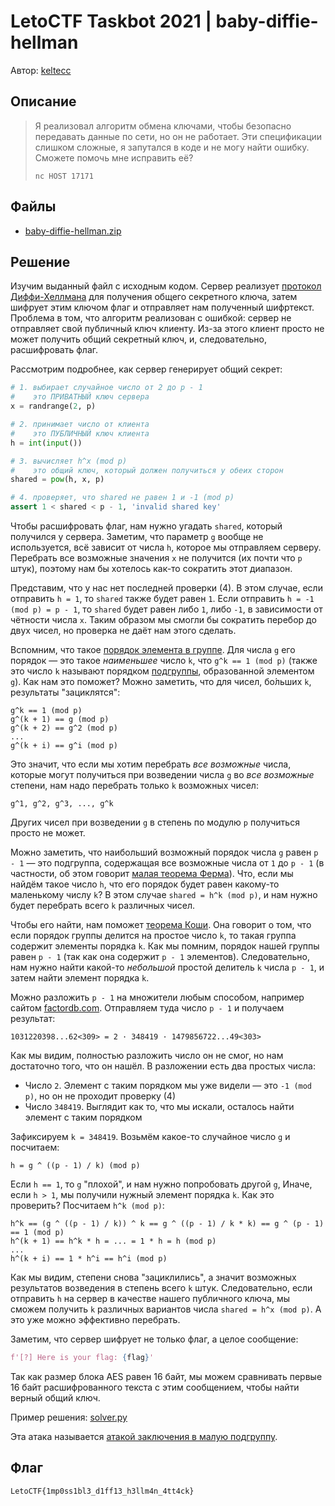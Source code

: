 # LetoCTF Taskbot 2021 | baby-diffie-hellman

Автор: [keltecc](https://github.com/keltecc)

## Описание

> Я реализовал алгоритм обмена ключами, чтобы безопасно передавать данные по сети, но он не работает. Эти спецификации слишком сложные, я запутался в коде и не могу найти ошибку. Сможете помочь мне исправить её?
> 
> `nc HOST 17171`

## Файлы

- [baby-diffie-hellman.zip](static/baby-diffie-hellman.zip)

## Решение 

Изучим выданный файл с исходным кодом. Сервер реализует [протокол Диффи-Хеллмана](https://ru.wikipedia.org/wiki/Протокол_Диффи_—_Хеллмана) для получения общего секретного ключа, затем шифрует этим ключом флаг и отправляет нам полученный шифртекст. Проблема в том, что алгоритм реализован с ошибкой: сервер не отправляет свой публичный ключ клиенту. Из-за этого клиент просто не может получить общий секретный ключ, и, следовательно, расшифровать флаг.

Рассмотрим подробнее, как сервер генерирует общий секрет:

```python
# 1. выбирает случайное число от 2 до p - 1
#    это ПРИВАТНЫЙ ключ сервера
x = randrange(2, p)

# 2. принимает число от клиента
#    это ПУБЛИЧНЫЙ ключ клиента
h = int(input())

# 3. вычисляет h^x (mod p)
#    это общий ключ, который должен получиться у обеих сторон
shared = pow(h, x, p)

# 4. проверяет, что shared не равен 1 и -1 (mod p)
assert 1 < shared < p - 1, 'invalid shared key'
```

Чтобы расшифровать флаг, нам нужно угадать `shared`, который получился у сервера. Заметим, что параметр `g` вообще не используется, всё зависит от числа `h`, которое мы отправляем серверу. Перебрать все возможные значения `x` не получится (их почти что `p` штук), поэтому нам бы хотелось как-то сократить этот диапазон.

Представим, что у нас нет последней проверки (4). В этом случае, если отправить `h = 1`, то `shared` также будет равен `1`. Если отправить `h = -1 (mod p) = p - 1`, то `shared` будет равен либо `1`, либо `-1`, в зависимости от чётности числа `x`. Таким образом мы смогли бы сократить перебор до двух чисел, но проверка не даёт нам этого сделать.

Вспомним, что такое [порядок элемента в группе](https://ru.wikipedia.org/wiki/Порядок_элемента). Для числа `g` его порядок — это такое _наименьшее_ число `k`, что `g^k == 1 (mod p)` (также это число `k` называют порядком [подгруппы](https://ru.wikipedia.org/wiki/Подгруппа), образованной элементом `g`). Как нам это поможет? Можно заметить, что для чисел, бо́льших `k`, результаты "зациклятся":

```
g^k == 1 (mod p)
g^(k + 1) == g (mod p)
g^(k + 2) == g^2 (mod p)
...
g^(k + i) == g^i (mod p)
``` 

Это значит, что если мы хотим перебрать _все возможные_ числа, которые могут получиться при возведении числа `g` во _все возможные_ степени, нам надо перебрать только `k` возможных чисел:

```
g^1, g^2, g^3, ..., g^k
```

Других чисел при возведении `g` в степень по модулю `p` получиться просто не может.

Можно заметить, что наибольший возможный порядок числа `g` равен `p - 1` — это подгруппа, содержащая все возможные числа от `1` до `p - 1` (в частности, об этом говорит [малая теорема Ферма](https://ru.wikipedia.org/wiki/Малая_теорема_Ферма)). Что, если мы найдём такое число `h`, что его порядок будет равен какому-то маленькому числу `k`? В этом случае `shared = h^k (mod p)`, и нам нужно будет перебрать всего `k` различных чисел.

Чтобы его найти, нам поможет [теорема Коши](https://ru.wikipedia.org/wiki/Теорема_Коши_(теория_групп)). Она говорит о том, что если порядок группы делится на простое число `k`, то такая группа содержит элементы порядка `k`. Как мы помним, порядок нашей группы равен `p - 1` (так как она содержит `p - 1` элементов). Следовательно, нам нужно найти какой-то _небольшой_ простой делитель `k` числа `p - 1`, и затем найти элемент порядка `k`.

Можно разложить `p - 1` на множители любым способом, например сайтом [factordb.com](factordb.com). Отправляем туда число `p - 1` и получаем результат:

```
1031220398...62<309> = 2 · 348419 · 1479856722...49<303>
```

Как мы видим, полностью разложить число он не смог, но нам достаточно того, что он нашёл. В разложении есть два простых числа:

- Число `2`. Элемент с таким порядком мы уже видели — это `-1 (mod p)`, но он не проходит проверку (4)
- Число `348419`. Выглядит как то, что мы искали, осталось найти элемент с таким порядком

Зафиксируем `k = 348419`. Возьмём какое-то случайное число `g` и посчитаем:

```
h = g ^ ((p - 1) / k) (mod p)
```

Если `h == 1`, то `g` "плохой", и нам нужно попробовать другой `g`, Иначе, если `h > 1`, мы получили нужный элемент порядка `k`. Как это проверить? Посчитаем `h^k (mod p)`:

```
h^k == (g ^ ((p - 1) / k)) ^ k == g ^ ((p - 1) / k * k) == g ^ (p - 1) == 1 (mod p)
h^(k + 1) == h^k * h = ... = 1 * h = h (mod p)
...
h^(k + i) == 1 * h^i == h^i (mod p)
```

Как мы видим, степени снова "зациклились", а значит возможных результатов возведения в степень всего `k` штук. Следовательно, если отправить `h` на сервер в качестве нашего публичного ключа, мы сможем получить `k` различных вариантов числа `shared = h^x (mod p)`. А это уже можно эффективно перебрать.

Заметим, что сервер шифрует не только флаг, а целое сообщение:

```python
f'[?] Here is your flag: {flag}'
```

Так как размер блока AES равен 16 байт, мы можем сравнивать первые 16 байт расшифрованного текста с этим сообщением, чтобы найти верный общий ключ.

Пример решения: [solver.py](solver.py)

Эта атака называется [атакой заключения в малую подгруппу](https://en.wikipedia.org/wiki/Small_subgroup_confinement_attack).

## Флаг

```
LetoCTF{1mp0ss1bl3_d1ff13_h3llm4n_4tt4ck}
```
